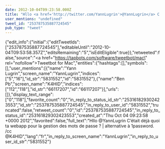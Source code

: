 ```yaml
---
date: 2012-10-04T09:23:58.000Z
title: "Hllo <a href='http://twitter.com/YannLugrin'>@YannLugrin</a> C’était déjà quoi ta webapp pour la gestion des mots de passe ? | alternative à 1password. /cc <a href='http://twitter.com/K4HID'>@K4HID</a>″"
user_mentions: "undefined"
tweet_id: "253787535887724545"
pub_type: "tweet"
---
```

{"edit_info":{"initial":{"editTweetIds":["253787535887724545"],"editableUntil":"2012-10-04T09:53:58.357Z","editsRemaining":"5","isEditEligible":true}},"retweeted":false,"source":"<a href=\"https://tapbots.com/software/tweetbot/mac\" rel=\"nofollow\">Tweetbot for Mac</a>","entities":{"hashtags":[],"symbols":[],"user_mentions":[{"name":"Yann Lugrin","screen_name":"YannLugrin","indices":["5","16"],"id_str":"5831552","id":"5831552"},{"name":"Ben Pb","screen_name":"K4HID","indices":["112","118"],"id_str":"66117207","id":"66117207"}],"urls":[]},"display_text_range":["0","118"],"favorite_count":"0","in_reply_to_status_id_str":"253161829302423553","id_str":"253787535887724545","in_reply_to_user_id":"5831552","truncated":false,"retweet_count":"0","id":"253787535887724545","in_reply_to_status_id":"253161829302423553","created_at":"Thu Oct 04 09:23:58 +0000 2012","favorited":false,"full_text":"Hllo @YannLugrin C’était déjà quoi ta webapp pour la gestion des mots de passe ? | alternative à 1password. /cc @K4HID","lang":"fr","in_reply_to_screen_name":"YannLugrin","in_reply_to_user_id_str":"5831552"}
